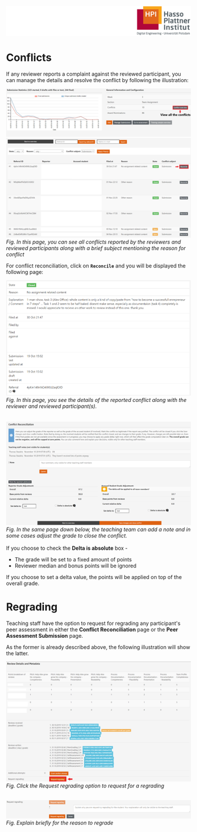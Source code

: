 ![HPI Logo](../../img/HPI_Logo.png)

# Conflicts

If any reviewer reports a complaint against the reviewed participant, you can manage the details and resolve the conflict by following the illustration:  

![PA conflicts](../../img/courseadministration/peer_assessment/pa_conflicts.png)  
![PA Conflict manage](../../img/courseadministration/peer_assessment/pa_conflicts_1.png)  
*Fig. In this page, you can see all conflicts reported by the reviewers and reviewed participants along with a brief subject mentioning the reason for conflict*  

For conflict reconciliation, click on **`Reconcile`** and you will be displayed the following page:  

![Conflict](../../img/courseadministration/peer_assessment/reconcile_1.png)  
*Fig. In this page, you see the details of the reported conflict along with the reviewer and reviewed participant(s).*  
<br>  
![Reconcile conflict](../../img/courseadministration/peer_assessment/conflict_reconcile.png)  
*Fig. In the same page down below, the teaching team can add a note and in some cases adjust the grade to close the conflict.*  
<br>
If you choose to check the **Delta is absolute** box -  
* The grade will be set to a fixed amount of points
* Reviewer median and bonus points will be ignored  

If you choose to set a delta value, the points will be applied on top of the overall grade.  

# Regrading  

Teaching staff have the option to request for regrading any participant's peer assessment in either the **Conflict Reconciliation** page or the **Peer Assessment Submission** page.  

As the former is already described above, the following illustration will show the latter.  

![Regrade](../../img/courseadministration/peer_assessment/regrade.png)  
*Fig. Click the Request regrading option to request for a regrading*  
<br>

![request regrade](../../img/courseadministration/peer_assessment/regrad_req.png)  
*Fig. Explain briefly for the reason to regrade*